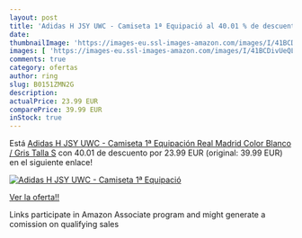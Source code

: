 ```yaml
---
layout: post
title: 'Adidas H JSY UWC - Camiseta 1ª Equipació al 40.01 % de descuento'
date: 
thumbnailImage: 'https://images-eu.ssl-images-amazon.com/images/I/41BCDivUeQL._SL200_.jpg'
images: [ 'https://images-eu.ssl-images-amazon.com/images/I/41BCDivUeQL._SL200_.jpg' ]
comments: true
category: ofertas
author: ring
slug: B0151ZMN2G
description:
actualPrice: 23.99 EUR
comparePrice: 39.99 EUR
inStock: true
---
```


Está [Adidas H JSY UWC - Camiseta 1ª Equipación Real Madrid  Color Blanco / Gris  Talla S](https://www.amazon.es/dp/B0151ZMN2G/?tag=tolees-21) con 40.01 de descuento por 23.99 EUR (original: 39.99 EUR) en el siguiente enlace!

[![Adidas H JSY UWC - Camiseta 1ª Equipació](https://images-eu.ssl-images-amazon.com/images/I/41BCDivUeQL._SL200_.jpg)](https://www.amazon.es/dp/B0151ZMN2G/?tag=tolees-21)

[Ver la oferta!!](https://www.amazon.es/dp/B0151ZMN2G/?tag=tolees-21)

Links participate in Amazon Associate program and might generate a comission on qualifying sales


